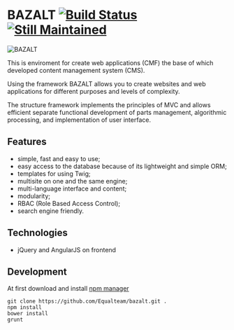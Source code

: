 BAZALT [![Build Status](https://travis-ci.org/Equalteam/bazalt.png)](https://travis-ci.org/Equalteam/bazalt) [![Still Maintained](http://stillmaintained.com/stillmaintained/stillmaintained.png)](http://stillmaintained.com/Equalteam/bazalt)
======

![BAZALT](https://github.com/Equalteam/bazalt/wiki/assets/images/bazalt-logo.png)

This is enviroment for create web applications (CMF) the base of which developed content management system (CMS).

Using the framework BAZALT allows you to create websites and web applications for different purposes and levels of complexity.

The structure framework implements the principles of MVC and allows efficient separate functional development of parts management, algorithmic processing, and implementation of user interface.

Features
--------

- simple, fast and easy to use;
- easy access to the database because of its lightweight and simple ORM;
- templates for using Twig;
- multisite on one and the same engine;
- multi-language interface and content;
- modularity;
- RBAC (Role Based Access Control);
- search engine friendly.

Technologies
------------

- jQuery and AngularJS on frontend

Development
-----------

At first download and install [npm manager](https://npmjs.org/)

```
git clone https://github.com/Equalteam/bazalt.git .
npm install
bower install
grunt
```